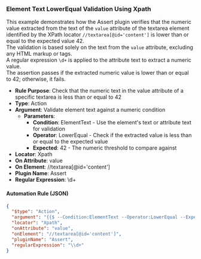 ### Element Text LowerEqual Validation Using Xpath

This example demonstrates how the Assert plugin verifies that the numeric value extracted from the text of the `value` attribute of the textarea element identified by the XPath locator `//textarea[@id='content']` is lower than or equal to the expected value 42.  
The validation is based solely on the text from the `value` attribute, excluding any HTML markup or tags.  
A regular expression `\d+` is applied to the attribute text to extract a numeric value.  
The assertion passes if the extracted numeric value is lower than or equal to 42; otherwise, it fails.

- **Rule Purpose**: Check that the numeric text in the value attribute of a specific textarea is less than or equal to 42  
- **Type**: Action  
- **Argument**: Validate element text against a numeric condition  
  - **Parameters**:  
    - **Condition**: ElementText - Use the element's text or attribute text for validation  
    - **Operator**: LowerEqual - Check if the extracted value is less than or equal to the expected value  
    - **Expected**: 42 - The numeric threshold to compare against  
- **Locator**: Xpath  
- **On Attribute**: value  
- **On Element**: //textarea[@id='content']  
- **Plugin Name**: Assert  
- **Regular Expression**: \d+

#### Automation Rule (JSON)

```json
{
  "$type": "Action",
  "argument": "{{$ --Condition:ElementText --Operator:LowerEqual --Expected:42}}",
  "locator": "Xpath",
  "onAttribute": "value",
  "onElement": "//textarea[@id='content']",
  "pluginName": "Assert",
  "regularExpression": "\\d+"
}
```
